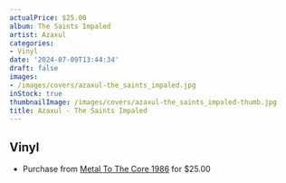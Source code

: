 ```yaml
---
actualPrice: $25.00
album: The Saints Impaled
artist: Azaxul
categories:
- Vinyl
date: '2024-07-09T13:44:34'
draft: false
images:
- /images/covers/azaxul-the_saints_impaled.jpg
inStock: true
thumbnailImage: /images/covers/azaxul-the_saints_impaled-thumb.jpg
title: Azaxul - The Saints Impaled
---
```


## Vinyl
* Purchase from [Metal To The Core 1986](https://metaltothecore1986.com/shop/azaxul-the-saints-impaled-12-lp/) for $25.00

